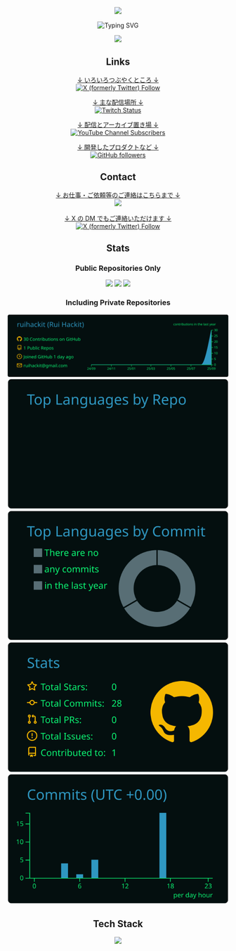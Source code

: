<div align="center">
<p>
    <img src="https://capsule-render.vercel.app/api?type=waving&height=300&color=a1a1a1&text=Rui%20Hackit&reversal=false&fontColor=00A806"/>
</p>
<p>
    <img src="https://readme-typing-svg.demolab.com/?color=00A806&center=true&repeat=false&lines=-+Welcome+to+my+profile+-" alt="Typing SVG" />
</p>
<p>
    <img src="https://komarev.com/ghpvc/?username=ruihackit&color=00A806">
</p>

<h2>Links</h2>
    <p>
        <a href="https://x.com/ruihackit">
            ↓ いろいろつぶやくところ ↓<br />
            <img alt="X (formerly Twitter) Follow" src="https://img.shields.io/twitter/follow/ruihackit">
        </a>
    </p>
    <p>
        <a href="https://www.twitch.tv/ruihackit">
            ↓ 主な配信場所 ↓<br />
            <img alt="Twitch Status" src="https://img.shields.io/twitch/status/ruihackit">
        </a>
    </p>
    <p>
        <a href="https://www.youtube.com/@ruihackit">
            ↓ 配信とアーカイブ置き場 ↓<br />
            <img alt="YouTube Channel Subscribers" src="https://img.shields.io/youtube/channel/subscribers/UCyBg3tmJB-Gw8vVoBRJjS7A">
        </a>
    </p>
    <p>
        <a href="https://github.com/ruihackit">
            ↓ 開発したプロダクトなど ↓<br />
            <img alt="GitHub followers" src="https://img.shields.io/github/followers/ruihackit">
        </a>
    </p>

<h2>Contact</h2>
    <p>
        <a href="mailto:ruihackit@gmail.com">
            ↓ お仕事・ご依頼等のご連絡はこちらまで ↓<br />
            <img src="https://img.shields.io/badge/Gmail-D14836?logo=gmail&logoColor=white" />
        </a>
    </p>
    <p>
        <a href="https://x.com/ruihackit">
            ↓ X の DM でもご連絡いただけます ↓<br />
            <img alt="X (formerly Twitter) Follow" src="https://img.shields.io/twitter/follow/ruihackit">
        </a>
    </p>

<h2>Stats</h2>

<h3>Public Repositories Only</h3>

  <img src="https://github-readme-stats.vercel.app/api?username=ruihackit&show_icons=true&theme=blue-green&hide_border=true" />
  <img src="https://github-readme-stats.vercel.app/api/top-langs/?username=ruihackit&layout=compact&theme=blue-green&hide_border=true"  />
  <img src="https://github-profile-trophy.vercel.app/?username=ruihackit&theme=matrix&no-frame=true" />

<h3>Including Private Repositories</h3>

  <img src="https://raw.githubusercontent.com/ruihackit/ruihackit/main/profile-summary-card-output/blue_green/0-profile-details.svg" />
  <img src="https://raw.githubusercontent.com/ruihackit/ruihackit/main/profile-summary-card-output/blue_green/1-repos-per-language.svg" />
  <img src="https://raw.githubusercontent.com/ruihackit/ruihackit/main/profile-summary-card-output/blue_green/2-most-commit-language.svg" />
  <img src="https://raw.githubusercontent.com/ruihackit/ruihackit/main/profile-summary-card-output/blue_green/3-stats.svg" />
  <img src="https://raw.githubusercontent.com/ruihackit/ruihackit/main/profile-summary-card-output/blue_green/4-productive-time.svg" />

<h2>Tech Stack</h2>

<div align="center">
    <img src="https://skillicons.dev/icons?i=anaconda,bash,css,discordjs,django,docker,fastapi,flask,git,github,gradle,html,java,js,kotlin,latex,linux,md,neovim,nextjs,nodejs,npm,opencv,powershell,py,pytorch,r,react,sklearn,svelte,tailwind,tailwind,tensorflow,ts,ubuntu,unity,vim" />
</div>
